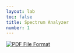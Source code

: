 ```yaml
---
layout: lab
toc: false
title: Spectrum Analyzer
number: 1
---
```


<a href="{% link assets/lab1.pdf %}"><img class="file-icon" src="{% link icon/pdf-file-format-symbol.svg %}" title="PDF File Format"></a>